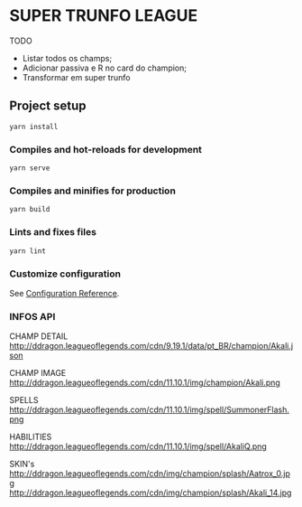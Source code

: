 # SUPER TRUNFO LEAGUE

TODO
- Listar todos os champs;
- Adicionar passiva e R no card do champion;
- Transformar em super trunfo


## Project setup
```
yarn install
```

### Compiles and hot-reloads for development
```
yarn serve
```

### Compiles and minifies for production
```
yarn build
```

### Lints and fixes files
```
yarn lint
```

### Customize configuration
See [Configuration Reference](https://cli.vuejs.org/config/).


### INFOS API



CHAMP DETAIL
http://ddragon.leagueoflegends.com/cdn/9.19.1/data/pt_BR/champion/Akali.json


CHAMP IMAGE
http://ddragon.leagueoflegends.com/cdn/11.10.1/img/champion/Akali.png


SPELLS
http://ddragon.leagueoflegends.com/cdn/11.10.1/img/spell/SummonerFlash.png


HABILITIES
http://ddragon.leagueoflegends.com/cdn/11.10.1/img/spell/AkaliQ.png


SKIN's
http://ddragon.leagueoflegends.com/cdn/img/champion/splash/Aatrox_0.jpg
http://ddragon.leagueoflegends.com/cdn/img/champion/splash/Akali_14.jpg
